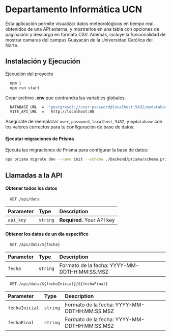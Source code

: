 
# Departamento Informática UCN

Esta aplicación permite visualizar datos meteorológicos en tiempo real, obtenidos de una API externa, y mostrarlos en una tabla con opciones de paginación y descarga en formato CSV. Además, incluye la funcionalidad de mostrar camaras del campus Guayacán de la Universidad Católica del Norte.


## Instalación y Ejecución

Ejecución del proyecto

```bash
  npm i
  npm run start 
```
Crear archivo **.env** que contrandra las variables globales.

```bash
  DATABASE_URL  =  "postgresql://user:password@localhost:5432/mydatabase"
  VITE_API_URL  =   http://localhost:80
```

Asegúrate de reemplazar `user`, `password`, `localhost`, `5432`, y `mydatabase` con los valores correctos para tu configuración de base de datos.

#### Ejecutar migraciones de Prisma

Ejecuta las migraciones de Prisma para configurar la base de datos:

```bash
npx prisma migrate dev --name init --schema ./backend/prisma/schema.prisma
```
## Llamadas a la API

#### Obtener todos los datos


```http
  GET /api/data
```

| Parameter | Type     | Description                |
| :-------- | :------- | :------------------------- |
| `api_key` | `string` | **Required**. Your API key |

#### Obtener los datos de un día especifico

```http
  GET /api/data/${fecha}
```

| Parameter | Type     | Description                       |
| :-------- | :------- | :-------------------------------- |
| `fecha`      | `string` | Formato de la fecha: YYYY-MM-DDTHH:MM:SS.MSZ |

```http
  GET /api/data/${fechaInicial}/${fechaFinal}
```

| Parameter | Type     | Description                       |
| :-------- | :------- | :-------------------------------- |
| `fechaInicial`      | `string` | Formato de la fecha: YYYY-MM-DDTHH:MM:SS.MSZ |
| `fechaFinal`      | `string` | Formato de la fecha: YYYY-MM-DDTHH:MM:SS.MSZ |

